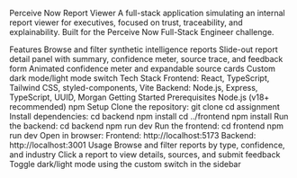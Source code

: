 Perceive Now Report Viewer
A full-stack application simulating an internal report viewer for executives, focused on trust, traceability, and explainability. Built for the Perceive Now Full-Stack Engineer challenge.

Features
Browse and filter synthetic intelligence reports
Slide-out report detail panel with summary, confidence meter, source trace, and feedback form
Animated confidence meter and expandable source cards
Custom dark mode/light mode switch
Tech Stack
Frontend: React, TypeScript, Tailwind CSS, styled-components, Vite
Backend: Node.js, Express, TypeScript, UUID, Morgan
Getting Started
Prerequisites
Node.js (v18+ recommended)
npm
Setup
Clone the repository:
git clone <your-repo-url>
cd assignment
Install dependencies:
cd backend
npm install
cd ../frontend
npm install
Run the backend:
cd backend
npm run dev
Run the frontend:
cd frontend
npm run dev
Open in browser:
Frontend: http://localhost:5173
Backend: http://localhost:3001
Usage
Browse and filter reports by type, confidence, and industry
Click a report to view details, sources, and submit feedback
Toggle dark/light mode using the custom switch in the sidebar
